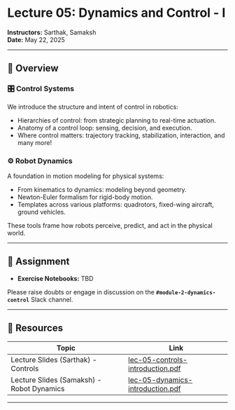 # Lecture 05: Dynamics and Control - I

**Instructors:** Sarthak, Samaksh  
**Date:** May 22, 2025

---

## 📖 Overview

### 🎛️ Control Systems

We introduce the structure and intent of control in robotics:

- Hierarchies of control: from strategic planning to real-time actuation.
- Anatomy of a control loop: sensing, decision, and execution.
- Where control matters: trajectory tracking, stabilization, interaction, and many more!

### ⚙️ Robot Dynamics

A foundation in motion modeling for physical systems:

- From kinematics to dynamics: modeling beyond geometry.
- Newton-Euler formalism for rigid-body motion.
- Templates across various platforms: quadrotors, fixed-wing aircraft, ground vehicles.

These tools frame how robots perceive, predict, and act in the physical world.

---

## 📄 Assignment

- **Exercise Notebooks:** TBD

Please raise doubts or engage in discussion on the **`#module-2-dynamics-control`** Slack channel.

---

## 🔗 Resources

| Topic                             | Link                                                                                   |
|----------------------------------|----------------------------------------------------------------------------------------|
| Lecture Slides (Sarthak) - Controls           | [lec-05-controls-introduction.pdf](./lec-05-controls-introduction.pdf)                    |
| Lecture Slides (Samaksh) - Robot Dynamics          | [lec-05-dynamics-introduction.pdf](./lec-05-dynamics-introduction.pdf)                  |
---